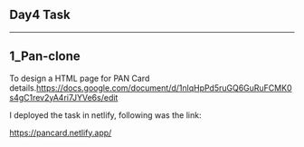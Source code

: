 Day4 Task
---------------------------------------------------
---------------------------------------------------
1_Pan-clone
----------------------------------------------------
To design a HTML page for PAN Card details.https://docs.google.com/document/d/1nlqHpPd5ruGQ6GuRuFCMK0s4gC1rev2yA4ri7JYVe6s/edit

I deployed the task in netlify, following was the link: 

https://pancard.netlify.app/
